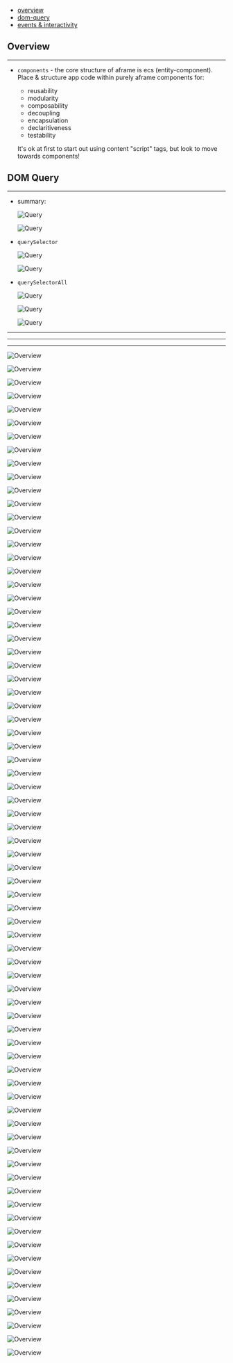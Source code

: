 * [overview](#overview)
* [dom-query](#dom-query)
* [events & interactivity](./event-interactive)

## Overview <a name="overview"></a>

---

* `components` - the core structure of aframe is ecs (entity-component).  Place & structure app code within purely aframe components for:

	- reusability
	- modularity
	- composability
	- decoupling
	- encapsulation
	- declaritiveness
	- testability

	It's ok at first to start out using content "script" tags, but look to move towards components!

## DOM Query <a name="dom-query"></a>

---

* summary:

	![Query](_asset/img/35.png)

	![Query](_asset/img/36.png)

* `querySelector`

	![Query](_asset/img/37.png)

	![Query](_asset/img/38.png)

* `querySelectorAll`

	![Query](_asset/img/39.png)

	![Query](_asset/img/40.png)

	![Query](_asset/img/41.png)










----------------------------------------------------------
----------------------------------------------------------
----------------------------------------------------------

![Overview](_asset/img/01.png)

![Overview](_asset/img/02.png)

![Overview](_asset/img/03.png)

![Overview](_asset/img/04.png)

![Overview](_asset/img/05.png)

![Overview](_asset/img/06.png)

![Overview](_asset/img/07.png)

![Overview](_asset/img/08.png)

![Overview](_asset/img/09.png)



![Overview](_asset/img/10.png)

![Overview](_asset/img/11.png)

![Overview](_asset/img/12.png)

![Overview](_asset/img/13.png)

![Overview](_asset/img/14.png)

![Overview](_asset/img/15.png)

![Overview](_asset/img/16.png)

![Overview](_asset/img/17.png)

![Overview](_asset/img/18.png)

![Overview](_asset/img/19.png)



![Overview](_asset/img/20.png)

![Overview](_asset/img/21.png)

![Overview](_asset/img/22.png)

![Overview](_asset/img/23.png)

![Overview](_asset/img/24.png)

![Overview](_asset/img/25.png)

![Overview](_asset/img/26.png)

![Overview](_asset/img/27.png)

![Overview](_asset/img/28.png)

![Overview](_asset/img/29.png)



![Overview](_asset/img/30.png)

![Overview](_asset/img/31.png)

![Overview](_asset/img/32.png)

![Overview](_asset/img/33.png)

![Overview](_asset/img/34.png)

![Overview](_asset/img/35.png)

![Overview](_asset/img/36.png)

![Overview](_asset/img/37.png)

![Overview](_asset/img/38.png)

![Overview](_asset/img/39.png)



![Overview](_asset/img/40.png)

![Overview](_asset/img/41.png)

![Overview](_asset/img/42.png)

![Overview](_asset/img/43.png)

![Overview](_asset/img/44.png)

![Overview](_asset/img/45.png)

![Overview](_asset/img/46.png)

![Overview](_asset/img/47.png)

![Overview](_asset/img/48.png)

![Overview](_asset/img/49.png)



![Overview](_asset/img/50.png)

![Overview](_asset/img/51.png)

![Overview](_asset/img/52.png)

![Overview](_asset/img/53.png)

![Overview](_asset/img/54.png)

![Overview](_asset/img/55.png)

![Overview](_asset/img/56.png)

![Overview](_asset/img/57.png)

![Overview](_asset/img/58.png)

![Overview](_asset/img/59.png)




![Overview](_asset/img/60.png)

![Overview](_asset/img/61.png)

![Overview](_asset/img/62.png)

![Overview](_asset/img/63.png)

![Overview](_asset/img/64.png)

![Overview](_asset/img/65.png)

![Overview](_asset/img/66.png)

![Overview](_asset/img/67.png)

![Overview](_asset/img/68.png)

![Overview](_asset/img/69.png)



![Overview](_asset/img/70.png)

![Overview](_asset/img/71.png)

![Overview](_asset/img/72.png)

![Overview](_asset/img/73.png)

![Overview](_asset/img/74.png)

![Overview](_asset/img/75.png)